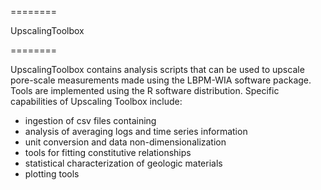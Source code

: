 ========

UpscalingToolbox

========

UpscalingToolbox contains analysis scripts that can be used 
to upscale pore-scale measurements made using the LBPM-WIA software
package. Tools are implemented using the R software distribution.
Specific capabilities of Upscaling Toolbox include:

* ingestion of csv files containing
* analysis of averaging logs and time series information 
* unit conversion and data non-dimensionalization
* tools for fitting constitutive relationships
* statistical characterization of geologic materials
* plotting tools 

